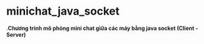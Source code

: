 # minichat_java_socket
.**Chương trình mô phỏng mini chat giữa các máy bằng java socket (Client - Server)**

